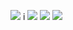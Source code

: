 ![](./portfolio_1.jpg)
i[](./portfolio_2.jpg)
![](./portfolio_3.jpg)
![](./portfolio_4.jpg)
![](./portfolio_5.jpg)

